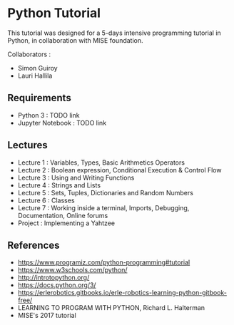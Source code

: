 # Python Tutorial

This tutorial was designed for a 5-days intensive programming tutorial in Python, in collaboration with MISE foundation.

Collaborators :
- Simon Guiroy
- Lauri Hallila

## Requirements

- Python 3 : TODO link
- Jupyter Notebook : TODO link

## Lectures

- Lecture 1 : Variables, Types, Basic Arithmetics Operators
- Lecture 2 : Boolean expression, Conditional Execution & Control Flow
- Lecture 3 : Using and Writing Functions
- Lecture 4 : Strings and Lists
- Lecture 5 : Sets, Tuples, Dictionaries and Random Numbers
- Lecture 6 : Classes
- Lecture 7 : Working inside a terminal, Imports, Debugging, Documentation, Online forums
- Project : Implementing a Yahtzee

## References

- https://www.programiz.com/python-programming#tutorial
- https://www.w3schools.com/python/
- http://introtopython.org/
- https://docs.python.org/3/
- https://erlerobotics.gitbooks.io/erle-robotics-learning-python-gitbook-free/
- LEARNING TO PROGRAM WITH PYTHON, Richard L. Halterman
- MISE's 2017 tutorial


